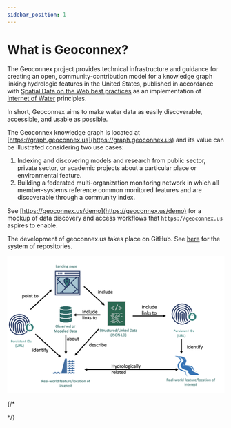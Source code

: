 ```yaml
---
sidebar_position: 1
---
```


# What is Geoconnex?

The Geoconnex project provides technical infrastructure and guidance for creating an open, community-contribution model for a knowledge graph linking hydrologic features in the United States, published in accordance with [Spatial Data on the Web best practices](https://www.w3.org/TR/sdw-bp/) as an implementation of [Internet of Water](https://github.com/opengeospatial/SELFIE/blob/master/docs/demo/internet_of_water.md) principles.

In short, Geoconnex aims to make water data as easily discoverable, accessible, and usable as possible. 

The Geoconnex knowledge graph is located at [https://graph.geoconnex.us](https://graph.geoconnex.us) and its value can be illustrated considering two use cases:

1. Indexing and discovering models and research from public sector, private sector, or academic projects about a particular place or environmental feature.  
2. Building a federated multi-organization monitoring network in which all member-systems reference common monitored features and are discoverable through a community index.

See [https://geoconnex.us/demo](https://geoconnex.us/demo) for a mockup of data discovery and access workflows that `https://geoconnex.us` aspires to enable. 

The development of geoconnex.us takes place on GitHub. See [here](https://github.com/internetofwater/about.geoconnex.us) for the system of repositories.


![Fundamentals Diagram](../../static/fundamentals.png)

{/*
<!-- # Introduction




## Basic Information Model 

The model used to organize information in the Geoconnex system is shown in @fig-info-model.

![Basic information model for resources in geoconnex](images/screenshot.png){#fig-info-model}

-   **Data providers** refer to specific systems that publish water-related **datasets** on the web. Many times a provider will simply be the data dissemination arm of an organization, such as the [Reclamation Information Sharing Environment (RISE)](https://data.usbr.gov) of the US Bureau of Reclamation. Some organizations may have multiple data providers, such as US Geological Survey, which administers the [National Water Information System](https://waterdata.usgs.gov) as well as the [National Groundwater Monitoring Network](https://cida.usgs.gov/ngwmn/), among others. Some data providers are aggregators of other organizations' data, such as the [Hydrologic Information System](https://data.cuahsi.org) of CUAHSI.

-   **Datasets** refer to specific collections of data that are published by data providers. In the context of Geoconnex, a single dataset generally refers to one that is collected from, or summarizable to, a specific spatial **location** on earth, as part of a specific activity. For example, a dataset would be the stage, discharge and water quality sensor data coming from a single stream gage, but not the collection of all stream gage readings from all stream gages operated by a given organization. A dataset could also be the time-series of a statistical summary of water use at the county level.

-   **Locations** are specific locations on earth that datasets are collected from or about, such as stream gages, groundwater wells, and dams. In the case of data that is reported at a summary unit such as a state, county, or hydrologic unit code (HUC), these can also be considered Locations. Conceptually, multiple datasets from multiple providers can be about the same Location, as might occur when a USGS streamgage and a state DEQ water quality sampling site are both located at a specific bridge.

-   **Hydrologic features** are elements of the water system that are related to locations. For example, a point may be on a river, which is within a watershed, and whose flow influences an aquifer. Each of these are distinct, identifiable features which many Locations are hydrologically related to, and which a user of a given dataset might also want to use.

-   **Cataloging features** are areas on earth that commonly group datasets. They are a superset of summary features such as HUCs, counties and states. For example, a state-level dataset summarizing average annual surface water availability would not have states as a cataloging feature. However, streamgage is within a state, county, HUC, congressional district, etc and may be tagged with these features in metadata, and thus be filtered alongside other streamgages within the same state.

This Geoconnex guidance concerns how to explicitly publish metadata that describes Datasets how they are related to each of the other elements of the information model. -->
*/}